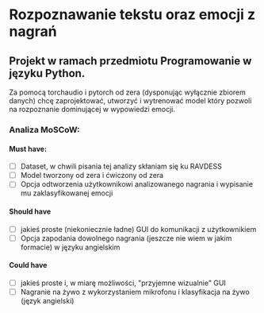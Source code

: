 # Rozpoznawanie tekstu oraz emocji z nagrań

## Projekt w ramach przedmiotu Programowanie w języku Python.
Za pomocą torchaudio i pytorch od zera (dysponując wyłącznie zbiorem danych) chcę zaprojektować, 
utworzyć i wytrenować model który pozwoli na rozpoznanie dominującej w wypowiedzi emocji.

### Analiza MoSCoW:

#### Must have:
- [ ] Dataset, w chwili pisania tej analizy skłaniam się ku RAVDESS
- [ ] Model tworzony od zera i ćwiczony od zera
- [ ] Opcja odtworzenia użytkownikowi analizowanego nagrania i wypisanie mu zaklasyfikowanej emocji

#### Should have
- [ ] jakieś proste (niekoniecznie ładne) GUI do komunikacji z użytkownikiem
- [ ] Opcja zapodania dowolnego nagrania (jeszcze nie wiem w jakim formacie) w języku angielskim

#### Could have
- [ ] jakieś proste i, w miarę możliwości, "przyjemne wizualnie" GUI
- [ ] Nagranie na żywo z wykorzystaniem mikrofonu i klasyfikacja na żywo (język angielski)